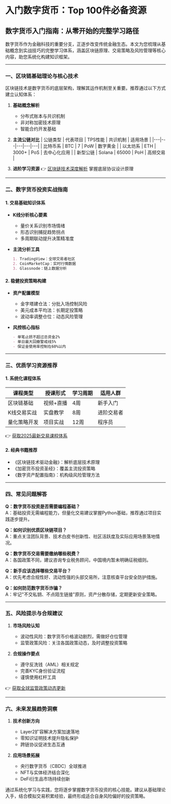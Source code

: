 # 入门数字货币：Top 100件必备资源

## 数字货币入门指南：从零开始的完整学习路径

数字货币作为金融科技的重要分支，正逐步改变传统金融生态。本文为您梳理从基础概念到实战技巧的完整学习体系，涵盖区块链原理、交易策略及风险管理等核心内容，助您系统化构建知识框架。

---

### 一、区块链基础理论与核心技术

区块链技术是数字货币的底层架构，理解其运作机制至关重要。推荐通过以下方式建立认知体系：

1. **基础概念解析**
   - 分布式账本与共识机制
   - 非对称加密技术原理
   - 智能合约开发基础

2. **主流公链对比**
   | 公链类型 | 代表项目 | TPS性能 | 共识机制 | 适用场景 |
   |---|---|---|---|---|
   | 比特币系 | BTC | 7 | PoW | 数字黄金 |
   | 以太坊系 | ETH | 3000+ | PoS | 去中心化应用 |
   | 新型公链 | Solana | 65000 | PoH | 高频交易 |

3. **进阶学习资源**
   👉 [区块链技术深度解析](https://bit.ly/okx_welcome) 掌握底层协议设计原理

---

### 二、数字货币投资实战指南

#### 1. 交易基础知识体系
- **K线分析核心要素**
  - 量价关系识别市场情绪
  - 形态识别捕捉趋势拐点
  - 多周期联动提升决策精准度

- **主流分析工具**
  ```markdown
  1. TradingView：全球交易者社区
  2. CoinMarketCap：实时行情数据
  3. Glassnode：链上数据分析
  ```

#### 2. 稳健投资策略构建
- **资产配置模型**
  - 金字塔建仓法：分批入场控制风险
  - 美元成本平均法：长期定投策略
  - 波动率调整仓位：动态风险管理

- **风控核心指标**
  ```markdown
  - 单笔止损不超过总资金2%
  - 单日最大回撤警戒线5%
  - 保证金使用率控制在60%以内
  ```

---

### 三、优质学习资源推荐

#### 1. 系统化课程体系
| 课程类型 | 授课形式 | 学习周期 | 适用人群 |
|---|---|---|---|
| 区块链基础 | 视频+直播 | 4周 | 新手入门 |
| K线交易实战 | 实盘教学 | 8周 | 进阶交易者 |
| 量化策略开发 | 项目实战 | 12周 | 程序员 |

👉 [获取2025最新交易课程体系](https://bit.ly/okx_welcome)

#### 2. 经典书籍推荐
- 《区块链技术驱动金融》：解析底层技术原理
- 《加密货币投资圣经》：覆盖主流投资策略
- 《数字资产配置指南》：机构级风险管理方法

---

### 四、常见问题解答

**Q：数字货币投资是否需要编程基础？**  
A：基础投资无需编程能力，但量化交易建议掌握Python基础，推荐通过项目实践逐步提升。

**Q：如何识别优质区块链项目？**  
A：重点关注团队背景、技术白皮书创新性、社区活跃度及实际应用场景落地情况。

**Q：数字货币交易需要缴纳哪些税费？**  
A：各国政策不同，建议咨询专业税务顾问，中国境内暂未明确征税细则。

**Q：新手应该选择哪些交易平台？**  
A：优先考虑合规性好、流动性强的头部交易所，注意核查平台安全防护措施。

**Q：如何防范数字货币诈骗？**  
A：牢记"不交私钥、不点陌生链接"原则，资产分散存储，定期更新安全策略。

---

### 五、风险提示与合规建议

1. **市场风险认知**
   - 波动性风险：数字货币价格波动剧烈，需做好仓位管理
   - 监管政策风险：关注各国政策动态，及时调整投资策略

2. **合规操作要点**
   - 遵守反洗钱（AML）相关规定
   - 完善KYC身份验证流程
   - 谨慎使用杠杆工具

👉 [获取全球监管政策动态更新](https://bit.ly/okx_welcome)

---

### 六、未来发展趋势洞察

1. **技术创新方向**
   - Layer2扩容解决方案加速落地
   - 零知识证明技术提升隐私保护
   - 跨链协议促进生态互通

2. **应用场景拓展**
   - 央行数字货币（CBDC）全球推进
   - NFT与实体经济结合深化
   - DeFi衍生品市场持续创新

通过系统化学习与实践，您将逐步掌握数字货币投资的核心技能。建议从基础理论入手，结合模拟交易积累经验，最终形成适合自身风险偏好的投资策略。